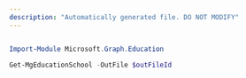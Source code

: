 ```yaml
---
description: "Automatically generated file. DO NOT MODIFY"
---
```


```powershell

Import-Module Microsoft.Graph.Education

Get-MgEducationSchool -OutFile $outFileId

```